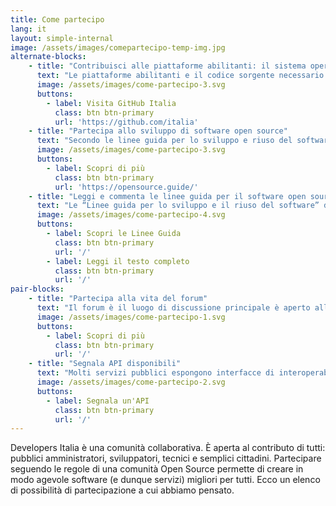 ```yaml
---
title: Come partecipo
lang: it
layout: simple-internal
image: /assets/images/comepartecipo-temp-img.jpg
alternate-blocks:
    - title: "Contribuisci alle piattaforme abilitanti: il sistema operativo del Paese"
      text: "Le piattaforme abilitanti e il codice sorgente necessario a integrarle in prodotti servizi e di terze parti sono sviluppate su GitHub Italia. Tutto Il lavoro è organizzato seguendo i principi dell’open governance: Ciò significa che chiunque può contribuire e addirittura diventare maintainer di alcuni di questi componenti. Hai sviluppato in nuove integrazioni o connettori per nuove tecnologie? Rilasciali alla comunità e contribuisci a creare servizi migliori per tutti."
      image: /assets/images/come-partecipo-3.svg
      buttons:
        - label: Visita GitHub Italia
          class: btn btn-primary
          url: 'https://github.com/italia'
    - title: "Partecipa allo sviluppo di software open source"
      text: "Secondo le linee guida per lo sviluppo e riuso del software, ogni software rilasciato dalla pubblica amministrazione deve essere pubblicato su una piattaforma collaborativa. Come tale è possibile inviare in ogni momento segnalazioni, proposte di migliorie o correzione di problemi che, se di buona qualità, saranno presi in carico dal responsabile della manutenzione del software. Allo stesso modo è possibile scrivere e pubblicare del nuovo software open source che, una volta nel catalogo, potrà essere utilizzato da tutti i soggetti pubblici che ne avessero bisogno. Partecipa alla trasformazione digitale del tuo paese!"
      image: /assets/images/come-partecipo-3.svg
      buttons:
        - label: Scopri di più
          class: btn btn-primary
          url: 'https://opensource.guide/'
    - title: "Leggi e commenta le linee guida per il software open source"
      text: "Le “Linee guida per lo sviluppo e il riuso del software” di AgID disciplinano i processi con i quali le pubbliche amministrazioni devono acquisire software, e rilasciare in open source tutto il software di loro proprietà, in adempimento agli articolo 68 e 69 del CAD. Developers Italia è la piattaforma che aiuta le amministrazioni ad adempiere alle linee guida."
      image: /assets/images/come-partecipo-4.svg
      buttons:
        - label: Scopri le Linee Guida
          class: btn btn-primary
          url: '/'
        - label: Leggi il testo completo
          class: btn btn-primary
          url: '/'
pair-blocks:
    - title: "Partecipa alla vita del forum"
      text: "Il forum è il luogo di discussione principale è aperto alla discussione e allo scambio di conoscenza tra i vari attori della trasformazione digitale. Come ogni community la vita del forum si basa sull’attività dei propri utenti. Se hai domande o soluzioni da offrire scrivi in questo spazio: potrai trovare altre persone che hanno già affrontato i tuoi stessi problemi con i quali confrontarti, e avrai un canale di comunicazione con gli sviluppatori responsabili delle piattaforme abilitanti."
      image: /assets/images/come-partecipo-1.svg
      buttons:
        - label: Scopri di più
          class: btn btn-primary
          url: '/'
    - title: "Segnala API disponibili"
      text: "Molti servizi pubblici espongono interfacce di interoperabilità. La nostra ambizione è di  censirne quante più possibili e offrirle agli sviluppatori che vogliano immaginare nuovi servizi pubblici. Siamo coscienti della lunghezza e della complessità che questo lavoro richiede ma non ci scoraggiamo, anche se abbiamo bisogno dell'aiuto da parte di tutti. Se sei a conoscenza di API non ancora censite che potremmo includere, o sviluppi un’API per servizi pubblici, inviaci una segnalazione!"
      image: /assets/images/come-partecipo-2.svg
      buttons:
        - label: Segnala un'API
          class: btn btn-primary
          url: '/'
---
```


Developers Italia è una comunità collaborativa. È aperta al contributo di tutti: pubblici amministratori, sviluppatori, tecnici e semplici cittadini. Partecipare seguendo le regole di una comunità Open Source permette di creare in modo agevole software (e dunque servizi) migliori per tutti. Ecco un elenco di possibilità di partecipazione a cui abbiamo pensato.




